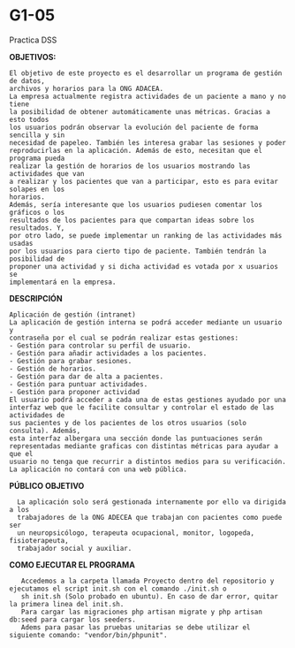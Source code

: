 # G1-05
Practica DSS


**OBJETIVOS:**
    
    El objetivo de este proyecto es el desarrollar un programa de gestión de datos,
    archivos y horarios para la ONG ADACEA.
    La empresa actualmente registra actividades de un paciente a mano y no tiene
    la posibilidad de obtener automáticamente unas métricas. Gracias a esto todos
    los usuarios podrán observar la evolución del paciente de forma sencilla y sin
    necesidad de papeleo. También les interesa grabar las sesiones y poder
    reproducirlas en la aplicación. Además de esto, necesitan que el programa pueda
    realizar la gestión de horarios de los usuarios mostrando las actividades que van
    a realizar y los pacientes que van a participar, esto es para evitar solapes en los
    horarios.
    Además, sería interesante que los usuarios pudiesen comentar los gráficos o los
    resultados de los pacientes para que compartan ideas sobre los resultados. Y,
    por otro lado, se puede implementar un ranking de las actividades más usadas
    por los usuarios para cierto tipo de paciente. También tendrán la posibilidad de
    proponer una actividad y si dicha actividad es votada por x usuarios se
    implementará en la empresa.



**DESCRIPCIÓN**
    
    Aplicación de gestión (intranet)
    La aplicación de gestión interna se podrá acceder mediante un usuario y
    contraseña por el cual se podrán realizar estas gestiones:
    - Gestión para controlar su perfil de usuario.
    - Gestión para añadir actividades a los pacientes.
    - Gestión para grabar sesiones.
    - Gestión de horarios.
    - Gestión para dar de alta a pacientes.
    - Gestión para puntuar actividades.
    - Gestión para proponer actividad
    El usuario podrá acceder a cada una de estas gestiones ayudado por una
    interfaz web que le facilite consultar y controlar el estado de las actividades de
    sus pacientes y de los pacientes de los otros usuarios (solo consulta). Además,
    esta interfaz albergara una sección donde las puntuaciones serán
    representadas mediante graficas con distintas métricas para ayudar a que el
    usuario no tenga que recurrir a distintos medios para su verificación.
    La aplicación no contará con una web pública.
**PÚBLICO OBJETIVO**
      
      La aplicación solo será gestionada internamente por ello va dirigida a los
      trabajadores de la ONG ADECEA que trabajan con pacientes como puede ser
      un neuropsicólogo, terapeuta ocupacional, monitor, logopeda, fisioterapeuta,
      trabajador social y auxiliar.
    
 **COMO EJECUTAR EL PROGRAMA**
  
       Accedemos a la carpeta llamada Proyecto dentro del repositorio y ejecutamos el script init.sh con el comando ./init.sh o
       sh init.sh (Solo probado en ubuntu). En caso de dar error, quitar la primera linea del init.sh.
       Para cargar las migraciones php artisan migrate y php artisan db:seed para cargar los seeders.
       Adems para pasar las pruebas unitarias se debe utilizar el siguiente comando: "vendor/bin/phpunit".
       
 
